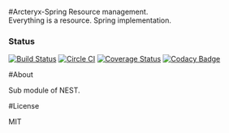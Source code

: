 #Arcteryx-Spring
Resource management.  
Everything is a resource. 
Spring implementation.

### Status
[![Build Status](https://travis-ci.org/bradwoo8621/arcteryx-spring.svg?branch=master)](https://travis-ci.org/bradwoo8621/arcteryx-spring) [![Circle CI](https://circleci.com/gh/bradwoo8621/arcteryx-spring.svg?style=svg)](https://circleci.com/gh/bradwoo8621/arcteryx-spring) [![Coverage Status](https://coveralls.io/repos/bradwoo8621/arcteryx-spring/badge.svg?branch=master&service=github)](https://coveralls.io/github/bradwoo8621/arcteryx-spring?branch=master) [![Codacy Badge](https://api.codacy.com/project/badge/grade/dfdf136aa5284406aa148081456da8f1)](https://www.codacy.com/app/bradwoo8621/arcteryx-spring)

#About

Sub module of NEST.

#License

MIT
